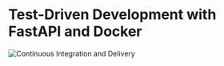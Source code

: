 # Test-Driven Development with FastAPI and Docker

![Continuous Integration and Delivery](https://github.com/mmeza94/fastapi-tdd-docker/workflows/Continuous%20Integration%20and%20Delivery/badge.svg?branch=main)
